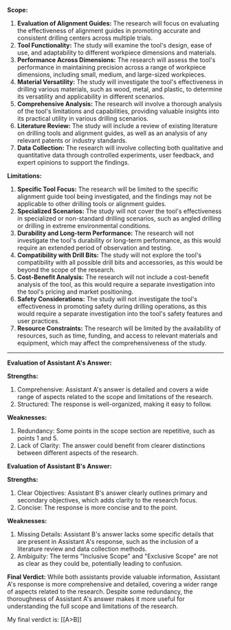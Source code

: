 
**Scope:**

1. **Evaluation of Alignment Guides:** The research will focus on evaluating the effectiveness of alignment guides in promoting accurate and consistent drilling centers across multiple trials.
2. **Tool Functionality:** The study will examine the tool's design, ease of use, and adaptability to different workpiece dimensions and materials.
3. **Performance Across Dimensions:** The research will assess the tool's performance in maintaining precision across a range of workpiece dimensions, including small, medium, and large-sized workpieces.
4. **Material Versatility:** The study will investigate the tool's effectiveness in drilling various materials, such as wood, metal, and plastic, to determine its versatility and applicability in different scenarios.
5. **Comprehensive Analysis:** The research will involve a thorough analysis of the tool's limitations and capabilities, providing valuable insights into its practical utility in various drilling scenarios.
6. **Literature Review:** The study will include a review of existing literature on drilling tools and alignment guides, as well as an analysis of any relevant patents or industry standards.
7. **Data Collection:** The research will involve collecting both qualitative and quantitative data through controlled experiments, user feedback, and expert opinions to support the findings.

**Limitations:**

1. **Specific Tool Focus:** The research will be limited to the specific alignment guide tool being investigated, and the findings may not be applicable to other drilling tools or alignment guides.
2. **Specialized Scenarios:** The study will not cover the tool's effectiveness in specialized or non-standard drilling scenarios, such as angled drilling or drilling in extreme environmental conditions.
3. **Durability and Long-term Performance:** The research will not investigate the tool's durability or long-term performance, as this would require an extended period of observation and testing.
4. **Compatibility with Drill Bits:** The study will not explore the tool's compatibility with all possible drill bits and accessories, as this would be beyond the scope of the research.
5. **Cost-Benefit Analysis:** The research will not include a cost-benefit analysis of the tool, as this would require a separate investigation into the tool's pricing and market positioning.
6. **Safety Considerations:** The study will not investigate the tool's effectiveness in promoting safety during drilling operations, as this would require a separate investigation into the tool's safety features and user practices.
7. **Resource Constraints:** The research will be limited by the availability of resources, such as time, funding, and access to relevant materials and equipment, which may affect the comprehensiveness of the study.

---

**Evaluation of Assistant A's Answer:**

**Strengths:**
1. Comprehensive: Assistant A's answer is detailed and covers a wide range of aspects related to the scope and limitations of the research.
2. Structured: The response is well-organized, making it easy to follow.

**Weaknesses:**
1. Redundancy: Some points in the scope section are repetitive, such as points 1 and 5.
2. Lack of Clarity: The answer could benefit from clearer distinctions between different aspects of the research.

**Evaluation of Assistant B's Answer:**

**Strengths:**
1. Clear Objectives: Assistant B's answer clearly outlines primary and secondary objectives, which adds clarity to the research focus.
2. Concise: The response is more concise and to the point.

**Weaknesses:**
1. Missing Details: Assistant B's answer lacks some specific details that are present in Assistant A's response, such as the inclusion of a literature review and data collection methods.
2. Ambiguity: The terms "Inclusive Scope" and "Exclusive Scope" are not as clear as they could be, potentially leading to confusion.

**Final Verdict:**
While both assistants provide valuable information, Assistant A's response is more comprehensive and detailed, covering a wider range of aspects related to the research. Despite some redundancy, the thoroughness of Assistant A's answer makes it more useful for understanding the full scope and limitations of the research.

My final verdict is: [[A>B]]